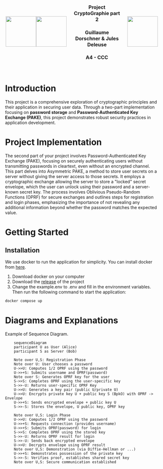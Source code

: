 <div style="display: flex; justify-content: center; align-items: center; width: 500px; margin: 0 auto;">
    <img src="https://avatars.githubusercontent.com/u/44686652?v=4" height=100 style="align-self: center;">
    <img src="https://media.discordapp.net/attachments/1172462760530034742/1215056991190392893/image.png?ex=65fb5d01&is=65e8e801&hm=9bdd484fcc715d50b973f4d8feab28ad0862fa68dc7ff435b1b46e8fa6902900&=&format=webp&quality=lossless&width=920&height=936" height=100 style="align-self: center;">
    <div style="padding: 20px; text-align: center;">
        <h3 style="font-size: 16px;">Project CryptoGraphie part 2</h3>
        <h3 style="font-size: 16px;">Guillaume Dorschner & Jules Deleuse</h3>
        <h3 style="font-size: 16px;">A4 - CCC</h3>
    </div>
    <img src="https://www.esilv.fr/ecole-ingenieur/logos/logo_esilv_png_couleur.png" width="100" style="align-self: center;">
</div>

# Introduction

This project is a comprehensive exploration of cryptographic principles and their application in securing user data. Through a two-part implementation focusing on **password storage** and **Password-Authenticated Key Exchange (PAKE)**, this project demonstrates robust security practices in application development.


# Project Implementation

The second part of your project involves Password-Authenticated Key Exchange (PAKE), focusing on securely authenticating users without transmitting passwords in cleartext, even without an encrypted channel. This part delves into Asymmetric PAKE, a method to store user secrets on a server without giving the server access to those secrets. It employs a cryptographic exchange allowing the server to store a "locked" secret envelope, which the user can unlock using their password and a server-known secret key. The process involves Oblivious Pseudo-Random Functions (OPRF) for secure exchanges and outlines steps for registration and login phases, emphasizing the importance of not revealing any additional information beyond whether the password matches the expected value.

# Getting Started

## Installation

We use docker to run the application for simplicity. You can install docker from [here](https://docs.docker.com/get-docker/).

1. Download docker on your computer
2. Download the [release](https://github.com/GuillaumeDorschner/ESILV-Cryptography-S8/releases/latest) of the project
3. Change the example.env to .env and fill in the environment variables. Then run the following command to start the application:

```bash
docker compose up
```

# Diagrams and Explanations

Example of Sequence Diagram.

```mermaid
    sequenceDiagram
    participant U as User (Alice)
    participant S as Server (Bob)

    Note over U,S: Registration Phase
    Note over U: User chooses a password
    U->>U: Computes 1/2 OPRF using the password
    U->>+S: Submits username and OPRF(password)
    Note over S: Generates OPRF key for the user
    S->>S: Completes OPRF using the user-specific key
    S->>-U: Returns user-specific OPRF Key
    U->>U: Generates a key pair (public U/private U)
    U->>U: Encrypts private key U + public key S (BpkO) with OPRF -> Envelope
    U->>+S: Sends encrypted envelope + public key U
    S->>-S: Stores the envelope, U public key, OPRF key

    Note over U,S: Login Phase
    U->>U: Computes 1/2 OPRF using the password
    U->>+S: Requests connection (provides username)
    U->>+S: Submits OPRF(password) for login
    S->>S: Completes OPRF using the stored key
    S->>-U: Returns OPRF result for login
    S->>-U: Sends back encrypted envelope
    U->>U: Decrypts envelope using OPRF result
    Note over U,S: Demonstration (via Diffie-Hellman or ...)
    U->>+S: Demonstrates possession of the private key
    S->>-S: Verifies proof, establishes shared secret key
    Note over U,S: Secure communication established
```